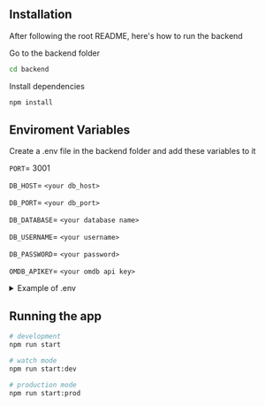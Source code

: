 ## Installation

After following the root README, here's how to run the backend

Go to the backend folder
```bash
cd backend
```

Install dependencies
```bash
npm install
```

## Enviroment Variables

Create a .env file in the backend folder and add these variables to it

`PORT`= 3001

`DB_HOST`= `<your db_host>`

`DB_PORT`= `<your db_port>`

`DB_DATABASE`= `<your database name>`

`DB_USERNAME`= `<your username>`

`DB_PASSWORD`= `<your password>`

`OMDB_APIKEY`= `<your omdb api key>`

<details>
<summary>Example of .env</summary>


```
PORT = 3001
DB_PORT = 5432
DB_HOST = localhost
DB_NAME = moovy
DB_USER = postgres
DB_PASSWORD = admin
OMDB_APIKEY = a58446f4
```

</details>

## Running the app

```bash
# development
npm run start

# watch mode
npm run start:dev

# production mode
npm run start:prod
```
